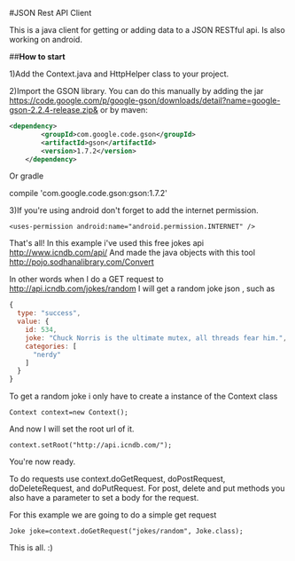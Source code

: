 
#JSON Rest API Client

This is a java client for getting or adding data to a JSON RESTful api.
Is also working on android.

##**How to start**

 1)Add the Context.java and HttpHelper class to your project.
 
 2)Import the GSON library. You can do this manually by adding the jar https://code.google.com/p/google-gson/downloads/detail?name=google-gson-2.2.4-release.zip& or by maven:
 
```xml
<dependency>
    	<groupId>com.google.code.gson</groupId>
    	<artifactId>gson</artifactId>
    	<version>1.7.2</version>
    </dependency>
```
 Or gradle

   compile 'com.google.code.gson:gson:1.7.2'
   
 3)If you're using android don't forget to add the internet permission.
 
  `<uses-permission android:name="android.permission.INTERNET" /> `

That's all!
In this example i've used this free jokes api
http://www.icndb.com/api/
And made the java objects with this tool
http://pojo.sodhanalibrary.com/Convert

In other words when I do a GET request to
http://api.icndb.com/jokes/random
I will get a random joke json , such as

```javascript
{
  type: "success",
  value: {
    id: 534,
    joke: "Chuck Norris is the ultimate mutex, all threads fear him.",
    categories: [
      "nerdy"
    ]
  }
}
```

To get a random joke i only have to create a instance of the Context class

    Context context=new Context();
	
And now I will set the root url of it.

    context.setRoot("http://api.icndb.com/");
You're now ready.

To do requests use context.doGetRequest, doPostRequest, doDeleteRequest, and doPutRequest.
For post, delete and put methods you also have a parameter to set a body for the request.

For this example we are going to do a simple get request

    Joke joke=context.doGetRequest("jokes/random", Joke.class);

This is all. :)


